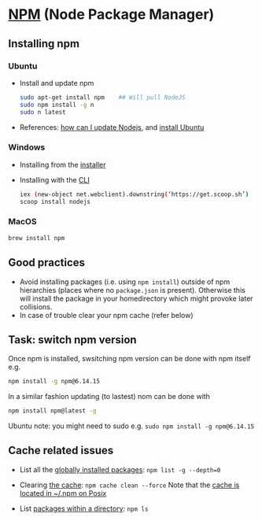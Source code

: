 # [NPM](https://en.wikipedia.org/wiki/Npm_(software)) (Node Package Manager) 

## Installing npm

### Ubuntu
  * Install and update npm

    ```bash
    sudo apt-get install npm    ## Will pull NodeJS
    sudo npm install -g n     
    sudo n latest
    ```

  * References: [how can I update Nodejs](https://askubuntu.com/questions/426750/how-can-i-update-my-nodejs-to-the-latest-version), and [install Ubuntu](http://www.hostingadvice.com/how-to/install-nodejs-ubuntu-14-04/#ubuntu-package-manager)

### Windows
  * Installing from the [installer](https://nodejs.org/en/download/)
  * Installing with the [CLI](https://en.wikipedia.org/wiki/Command-line_interface)

    ```bash
    iex (new-object net.webclient).downstring(‘https://get.scoop.sh’)
    scoop install nodejs
    ```
    
 ### MacOS
 ```bash
 brew install npm
 ```

## Good practices

* Avoid installing packages (i.e. using `npm install`) outside of npm hierarchies (places where no `package.json` is present).
  Otherwise this will install the package in your homedirectory which might provoke later collisions.
* In case of trouble clear your npm cache (refer below)   

## Task: switch npm version
Once npm is installed, swsitching npm version can be done with npm itself e.g.
```bash
npm install -g npm@6.14.15
```

In a similar fashion updating (to lastest) nom can be done with

```bash
npm install npm@latest -g
```

Ubuntu note: you might need to sudo e.g. `sudo npm install -g npm@6.14.15`


## Cache related issues

 * List all the [globally installed packages](https://ponderingdeveloper.com/2013/09/03/listing-globally-installed-npm-packages-and-version/):
   `npm list -g --depth=0`

 * Clearing [the cache](https://docs.npmjs.com/troubleshooting/try-clearing-the-npm-cache): `npm cache clean --force`
    Note that the [cache is located in ~/.npm on Posix](https://docs.npmjs.com/cli/cache)

 * List [packages within a directory](https://docs.npmjs.com/cli/ls): `npm ls`
